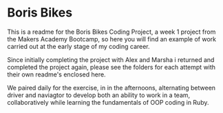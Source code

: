# Boris Bikes

This is a readme for the Boris Bikes Coding Project, a week 1 project from the
Makers Academy Bootcamp, so here you will find an example of work carried out
at the early stage of my coding career.

Since initially completing the project with Alex and Marsha i returned and
completed the project again, please see the folders for each attempt with their
own readme's enclosed here.

We paired daily for the exercise, in in the afternoons, alternating between
driver and naviagtor to develop both an ability to work in a team,
collaboratively while learning the fundamentals of OOP coding in Ruby.
